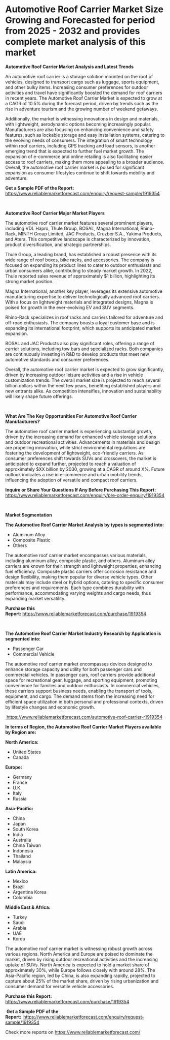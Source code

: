 <p><h1>Automotive Roof Carrier Market Size Growing and Forecasted for period from 2025 - 2032 and provides complete market analysis of this market</h1></p><p><strong>Automotive Roof Carrier Market Analysis and Latest Trends</strong></p>
<p><p>An automotive roof carrier is a storage solution mounted on the roof of vehicles, designed to transport cargo such as luggage, sports equipment, and other bulky items. Increasing consumer preferences for outdoor activities and travel have significantly boosted the demand for roof carriers in recent years. The Automotive Roof Carrier Market is expected to grow at a CAGR of 10.5% during the forecast period, driven by trends such as the rise in adventure tourism and the growing number of weekend getaways.</p><p>Additionally, the market is witnessing innovations in design and materials, with lightweight, aerodynamic options becoming increasingly popular. Manufacturers are also focusing on enhancing convenience and safety features, such as lockable storage and easy installation systems, catering to the evolving needs of consumers. The integration of smart technology within roof carriers, including GPS tracking and load sensors, is another emerging trend that is expected to further fuel market growth. The expansion of e-commerce and online retailing is also facilitating easier access to roof carriers, making them more appealing to a broader audience. Overall, the automotive roof carrier market is poised for significant expansion as consumer lifestyles continue to shift towards mobility and adventure.</p></p>
<p><strong>Get a Sample PDF of the Report:&nbsp;</strong> <a href="https://www.reliablemarketforecast.com/enquiry/request-sample/1919354?utm_campaign=2925&utm_medium=2&utm_source=Github&utm_content=ia&utm_term=31032025&utm_id=automotive-roof-carrier">https://www.reliablemarketforecast.com/enquiry/request-sample/1919354</a></p>
<p>&nbsp;</p>
<p><strong>Automotive Roof Carrier Major Market Players</strong></p>
<p><p>The automotive roof carrier market features several prominent players, including VDL Hapro, Thule Group, BOSAL, Magna International, Rhino-Rack, MINTH Group Limited, JAC Products, Cruzber S.A., Yakima Products, and Atera. This competitive landscape is characterized by innovation, product diversification, and strategic partnerships.</p><p>Thule Group, a leading brand, has established a robust presence with its wide range of roof boxes, bike racks, and accessories. The company is focused on expanding its product lines to cater to outdoor enthusiasts and urban consumers alike, contributing to steady market growth. In 2022, Thule reported sales revenue of approximately $1 billion, highlighting its strong market position.</p><p>Magna International, another key player, leverages its extensive automotive manufacturing expertise to deliver technologically advanced roof carriers. With a focus on lightweight materials and integrated designs, Magna is poised for growth in the ever-evolving EV and SUV segments.</p><p>Rhino-Rack specializes in roof racks and carriers tailored for adventure and off-road enthusiasts. The company boasts a loyal customer base and is expanding its international footprint, which supports its anticipated market expansion.</p><p>BOSAL and JAC Products also play significant roles, offering a range of carrier solutions, including tow bars and specialized racks. Both companies are continuously investing in R&D to develop products that meet new automotive standards and consumer preferences.</p><p>Overall, the automotive roof carrier market is expected to grow significantly, driven by increasing outdoor leisure activities and a rise in vehicle customization trends. The overall market size is projected to reach several billion dollars within the next few years, benefiting established players and new entrants alike. As competition intensifies, innovation and sustainability will likely shape future offerings.</p></p>
<p>&nbsp;</p>
<p><strong>What Are The Key Opportunities For Automotive Roof Carrier Manufacturers?</strong></p>
<p><p>The automotive roof carrier market is experiencing substantial growth, driven by the increasing demand for enhanced vehicle storage solutions and outdoor recreational activities. Advancements in materials and design are propelling innovation, while strict environmental regulations are fostering the development of lightweight, eco-friendly carriers. As consumer preferences shift towards SUVs and crossovers, the market is anticipated to expand further, projected to reach a valuation of approximately $XX billion by 2030, growing at a CAGR of around X%. Future outlook indicates a rise in e-commerce and urban mobility trends, influencing the adoption of versatile and compact roof carriers.</p></p>
<p><strong>Inquire or Share Your Questions If Any Before Purchasing This Report:</strong> <a href="https://www.reliablemarketforecast.com/enquiry/pre-order-enquiry/1919354?utm_campaign=2925&utm_medium=2&utm_source=Github&utm_content=ia&utm_term=31032025&utm_id=automotive-roof-carrier">https://www.reliablemarketforecast.com/enquiry/pre-order-enquiry/1919354</a></p>
<p>&nbsp;</p>
<p><strong>Market Segmentation</strong></p>
<p><strong>The Automotive Roof Carrier Market Analysis by types is segmented into:</strong></p>
<p><ul><li>Aluminum Alloy</li><li>Composite Plastic</li><li>Others</li></ul></p>
<p><p>The automotive roof carrier market encompasses various materials, including aluminum alloy, composite plastic, and others. Aluminum alloy carriers are known for their strength and lightweight properties, enhancing fuel efficiency. Composite plastic carriers offer corrosion resistance and design flexibility, making them popular for diverse vehicle types. Other materials may include steel or hybrid options, catering to specific consumer preferences and requirements. Each type combines durability with performance, accommodating varying weights and cargo needs, thus expanding market versatility.</p></p>
<p><strong>Purchase this Report:&nbsp;</strong><a href="https://www.reliablemarketforecast.com/purchase/1919354?utm_campaign=2925&utm_medium=2&utm_source=Github&utm_content=ia&utm_term=31032025&utm_id=automotive-roof-carrier">https://www.reliablemarketforecast.com/purchase/1919354</a></p>
<p>&nbsp;</p>
<p><strong>The Automotive Roof Carrier Market Industry Research by Application is segmented into:</strong></p>
<p><ul><li>Passenger Car</li><li>Commercial Vehicle</li></ul></p>
<p><p>The automotive roof carrier market encompasses devices designed to enhance storage capacity and utility for both passenger cars and commercial vehicles. In passenger cars, roof carriers provide additional space for recreational gear, luggage, and sporting equipment, promoting convenience for families and outdoor enthusiasts. In commercial vehicles, these carriers support business needs, enabling the transport of tools, equipment, and cargo. The demand stems from the increasing need for efficient space utilization in both personal and professional contexts, driven by lifestyle changes and economic growth.</p></p>
<p><a href="https://www.reliablemarketforecast.com/automotive-roof-carrier-r1919354?utm_campaign=2925&utm_medium=2&utm_source=Github&utm_content=ia&utm_term=31032025&utm_id=automotive-roof-carrier">&nbsp;https://www.reliablemarketforecast.com/automotive-roof-carrier-r1919354</a></p>
<p><strong>In terms of Region, the Automotive Roof Carrier Market Players available by Region are:</strong></p>
<p>
    <p> <strong> North America: </strong>
        <ul>
            <li>United States</li>
            <li>Canada</li>
        </ul>
        </p> 
    <p> <strong> Europe: </strong>
        <ul>
            <li>Germany</li>
            <li>France</li>
            <li>U.K.</li>
            <li>Italy</li>
            <li>Russia</li>
        </ul>
        </p> 
    <p> <strong> Asia-Pacific: </strong>
        <ul>
            <li>China</li>
            <li>Japan</li>
            <li>South Korea</li>
            <li>India</li>
            <li>Australia</li>
            <li>China Taiwan</li>
            <li>Indonesia</li>
            <li>Thailand</li>
            <li>Malaysia</li>
        </ul>
        </p> 
    <p> <strong> Latin America: </strong>
        <ul>
            <li>Mexico</li>
            <li>Brazil</li>
            <li>Argentina Korea</li>
            <li>Colombia</li>
        </ul>
        </p> 
    <p> <strong> Middle East & Africa: </strong>
        <ul>
            <li>Turkey</li>
            <li>Saudi</li>
            <li>Arabia</li>
            <li>UAE</li>
            <li>Korea</li>
        </ul>
    </p>
    </p>
<p><p>The automotive roof carrier market is witnessing robust growth across various regions. North America and Europe are poised to dominate the market, driven by rising outdoor recreational activities and the increasing uptake of SUVs. North America is expected to hold a market share of approximately 30%, while Europe follows closely with around 28%. The Asia-Pacific region, led by China, is also expanding rapidly, projected to capture about 25% of the market share, driven by rising urbanization and consumer demand for versatile vehicle accessories.</p></p>
<p><strong>Purchase this Report: </strong><a href="https://www.reliablemarketforecast.com/purchase/1919354?utm_campaign=2925&utm_medium=2&utm_source=Github&utm_content=ia&utm_term=31032025&utm_id=automotive-roof-carrier">https://www.reliablemarketforecast.com/purchase/1919354</a></p>
<p>&nbsp;<strong>Get a Sample PDF of the Report:&nbsp;&nbsp;</strong><a href="https://www.reliablemarketforecast.com/enquiry/request-sample/1919354?utm_campaign=2925&utm_medium=2&utm_source=Github&utm_content=ia&utm_term=31032025&utm_id=automotive-roof-carrier">https://www.reliablemarketforecast.com/enquiry/request-sample/1919354</a></p>
<p><strong></strong></p>
<p>Check more reports on <a href="https://www.reliablemarketforecast.com/?utm_campaign=2925&utm_medium=2&utm_source=Github&utm_content=ia&utm_term=31032025&utm_id=automotive-roof-carrier">https://www.reliablemarketforecast.com/</a></p>